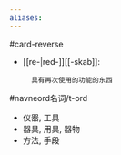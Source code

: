 ```yaml
---
aliases: 
---
```

#card-reverse 
- [[re-|red-]][[-skab]]: 

		具有再次使用的功能的东西

#navneord名词/t-ord 

- 仪器, 工具
- 器具, 用具, 器物
- 方法, 手段